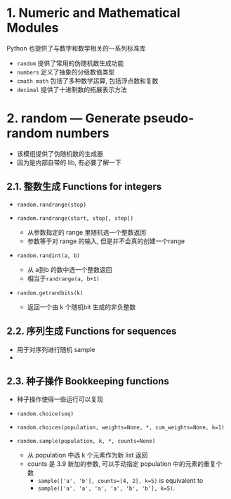 # 1. Numeric and Mathematical Modules

Python 也提供了与数字和数学相关的一系列标准库  

* `random` 提供了常用的伪随机数生成功能
* `numbers` 定义了抽象的分级数值类型
* `cmath math` 包括了多种数学运算, 包括浮点数和复数
* `decimal` 提供了十进制数的拓展表示方法


# 2. random — Generate pseudo-random numbers

* 该模组提供了伪随机数的生成器  
* 因为是内部自带的 lib, 有必要了解一下



## 2.1. 整数生成 Functions for integers

*  `random.randrange(stop)`
*  `random.randrange(start, stop[, step])`
   * 从参数指定的 range 里随机选一个整数返回
   * 参数等于对 range 的输入, 但是并不会真的创建一个range  

*  `random.randint(a, b)`
   * 从 a到b 的数中选一个整数返回
   * 相当于`randrange(a, b+1)`  

*  `random.getrandbits(k)`
   *  返回一个由 k 个随机bit 生成的非负整数

## 2.2. 序列生成 Functions for sequences

* 用于对序列进行随机 sample
* 


## 2.3. 种子操作 Bookkeeping functions

* 种子操作使得一些运行可以复现
* `random.choice(seq)`
* `random.choices(population, weights=None, *, cum_weights=None, k=1)`


* `random.sample(population, k, *, counts=None)`
  * 从 population 中选 k 个元素作为新 list 返回
  * counts 是 3.9 新加的参数, 可以手动指定 population 中的元素的重复个数
    * `sample(['a', 'b'], counts=[4, 2], k=5)` is equivalent to 
    * `sample(['a', 'a', 'a', 'a', 'b', 'b'], k=5)`.